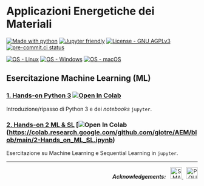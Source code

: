 # Applicazioni Energetiche dei Materiali

[![Made with python](https://img.shields.io/badge/Python-3.8%20%7C%203.9-blue?logo=python&amp;logoColor=white)](https://python.org)
[![Jupyter friendly](https://img.shields.io/badge/Jupyter%20Lab-3.x-orange?logo=jupyter&logoColor=white)](https://jupyter.org)
[![License - GNU AGPLv3](https://img.shields.io/badge/license-GNU%20GPLv3-green)](/LICENSE)
[![pre-commit.ci status](https://results.pre-commit.ci/badge/github/paolodeangelis/AEM/main.svg)](https://results.pre-commit.ci/latest/github/paolodeangelis/AEM/main)


[![OS - Linux](https://img.shields.io/badge/OS-Linux-lightgray?logo=linux&amp;logoColor=white)](https://www.linux.org/)
[![OS - Windows](https://img.shields.io/badge/OS-Windows-lightgray?logo=windows&amp;logoColor=white)](http://microsoft.com/windows)
[![OS - macOS](https://img.shields.io/badge/OS-macOS-lightgray?logo=macOS&amp;logoColor=white)](https://www.apple.com/macos/)

## Esercitazione Machine Learning (ML)

### [1. Hands-on Python 3](1-Hands-on_Python3.ipynb) [![Open In Colab](https://colab.research.google.com/assets/colab-badge.svg)](https://colab.research.google.com/github/paolodeangelis/AEM/blob/main/1-Hands-on_Python3.ipynb)

Introduzione/ripasso di Python 3 e dei *notebooks* `jupyter`.

### [2. Hands-on 2 ML & SL](2-Hands-on_ML_SL.ipynb) [![Open In Colab](https://colab.research.google.com/assets/colab-badge.svg)(https://colab.research.google.com/github.com/giotre/AEM/blob/main/2-Hands_on_ML_SL.ipynb)

Esercitazione su Machine Learning e Sequential Learning in `jupyter`.

<hr width="100%">
<p align="right">
    <em><strong>Acknowledgements:</strong></em>
    &nbsp;
    <a target="_blank" href="https://areeweb.polito.it/ricerca/small/">
        <img style="height:30px" src="https://github.com/paolodeangelis/AEM/raw/main/img/logo.png" alt="SMALL site" >
    </a>
    &nbsp;
    <a target="_blank" href="https://www.polito.it/">
        <img style="height:30px" src="https://github.com/paolodeangelis/AEM/raw/main/img/polito_logo.png" alt="POLITO site" >
    </a>
</p>
